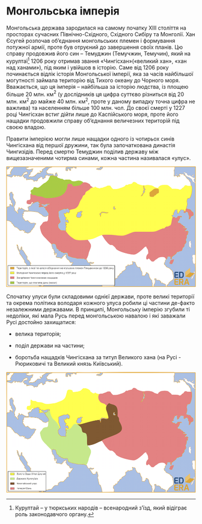 Монгольська імперія
===================

Монгольська держава зародилася на самому початку ХІІІ століття на
просторах сучасних Північно-Східного, Східного Сибіру та Монголії. Хан
Єсугей розпочав об’єднання монгольських племен і формування потужної
армії, проте був отруєний до завершення своїх планів. Цю справу
продовжив його син – Темуджин (Темучжин, Темучин), який на курултаї[^1]
1206 року отримав звання «Чингісхан»(«великий хан», «хан над ханами»),
під яким і увійшов в історію. Саме від 1206 року починається відлік
історія Монгольської імперії, яка за часів найбільшої могутності займала
територію від Тихого океану до Чорного моря. Вважається, що ця імперія –
найбільша за історію людства, із площею більше 20 млн. км$^2$ (у
дослідників ця цифра суттєво різниться від 20 млн. км$^2$ до майже 40
млн. км$^2$, проте у даному випадку точна цифра не важлива) та
населенням більше 100 млн. чол. До своєї смерті у 1227 році Чингісхан
встиг дійти лише до Каспійського моря, проте його нащадки продовжили
справу об’єднання величезних територій під своєю владою.

Правити імперією могли лише нащадки одного із чотирьох синів Чингісхана
від першої дружини, так була започаткована династія Чингизідів. Перед
смертю Темуджин поділив державу між вищезазначеними чотирма синами,
кожна частина називалася «улус».

![image](konspect1.png)

Спочатку улуси були складовими однієї держави, проте великі території та
окрема політика володаря кожного улуса робили ці частини де-факто
незалежними державами. В принципі, Монгольську імперію згубили ті
недоліки, які мала Русь перед монгольською навалою і які заважали Русі
достойно захищатися:

-   велика територія;

-   поділ держави на частини;

-   боротьба нащадків Чингісхана за титул Великого хана (на Русі -
    Рюриковичі та Великий князь Київський).

![image](konspect2.png)

[^1]: Курултай – у тюркських народів – всенародний з’їзд, який відіграє роль законодавчого органу.